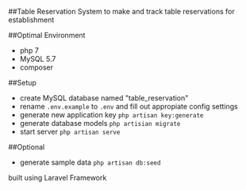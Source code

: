 ##Table Reservation
System to make and track table reservations for establishment

##Optimal Environment
- php 7
- MySQL 5.7
- composer

##Setup
- create MySQL database named "table_reservation"
- rename `.env.example` to `.env` and fill out appropiate config settings
- generate new application key `php artisan key:generate`
- generate database models `php artisian migrate`
- start server `php artisan serve`

##Optional
- generate sample data `php artisan db:seed`

built using Laravel Framework
